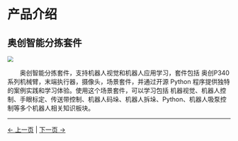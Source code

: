 #  产品介绍
## 奥创智能分拣套件

<img src="./resourse/sorting_kit/ultrarm_sorting_kit.jpg" style="zoom:80%;" />

&emsp;&emsp;奥创智能分拣套件，支持机器人视觉和机器人应用学习，套件包括 奥创P340 系列机械臂，末端执行器，摄像头，场景套件，并通过开源 Python 程序提供独特的案例实践和学习体验。使用这个场景套件，可以学习包括 机器视觉、机器人控制、手眼标定、传送带控制、机器人码垛、机器人拆垛、Python、机器人吸泵控制等多个机器人相关知识板块。

---
[← 上一页](./2-kit.md) | [下一页 → ](./2.2-Hardware_construction.md)